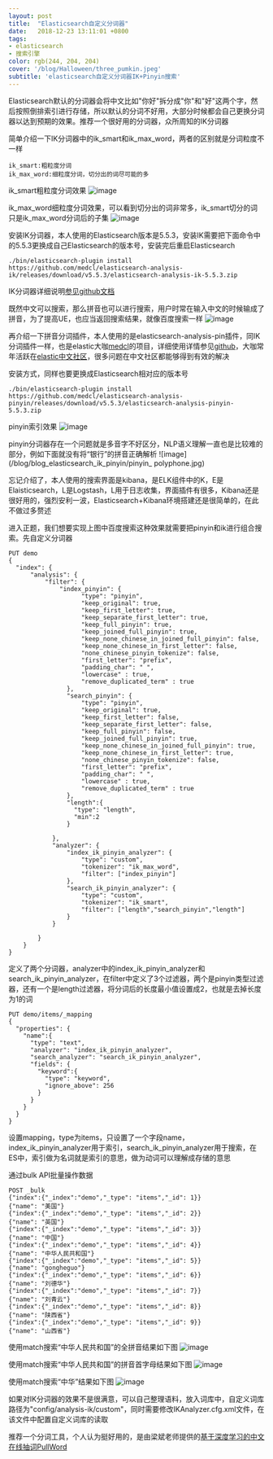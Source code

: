```yaml
---
layout: post
title:  "Elasticsearch自定义分词器"
date:   2018-12-23 13:11:01 +0800
tags:
- elasticsearch
- 搜索引擎
color: rgb(244, 204, 204)
cover: '/blog/Halloween/three_pumkin.jpeg'
subtitle: 'elasticsearch自定义分词器IK+Pinyin搜索'
---
```


Elasticsearch默认的分词器会将中文比如"你好"拆分成"你"和"好"这两个字，然后按照倒排索引进行存储，所以默认的分词不好用，大部分时候都会自己更换分词器以达到预期的效果。推荐一个很好用的分词器，众所周知的IK分词器

简单介绍一下IK分词器中的ik\_smart和ik\_max_word，两者的区别就是分词粒度不一样

```
ik_smart:粗粒度分词
ik_max_word:细粒度分词，切分出的词尽可能的多
```
ik_smart粗粒度分词效果
![image](/blog/blog_elasticsearch_ik_pinyin/ik_smart.jpg)

ik\_max\_word细粒度分词效果，可以看到切分出的词非常多，ik\_smart切分的词只是ik\_max_word分词后的子集
![image](/blog/blog_elasticsearch_ik_pinyin/ik_max_word.jpg)

安装IK分词器，本人使用的Elasticsearch版本是5.5.3，安装IK需要把下面命令中的5.5.3更换成自己Elasticsearch的版本号，安装完后重启Elasticsearch
```
./bin/elasticsearch-plugin install https://github.com/medcl/elasticsearch-analysis-ik/releases/download/v5.5.3/elasticsearch-analysis-ik-5.5.3.zip
```

IK分词器详细说明[参见github文档](https://github.com/medcl/elasticsearch-analysis-ik)

既然中文可以搜索，那么拼音也可以进行搜索，用户时常在输入中文的时候输成了拼音，为了提高UE，也应当返回搜索结果，就像百度搜索一样
![image](/blog/blog_elasticsearch_ik_pinyin/baidu.jpg)

再介绍一下拼音分词插件，本人使用的是elasticsearch-analysis-pin插件，同IK分词插件一样，也是elastic大咖[medcl](https://github.com/medcl)的项目，详细使用详情参见[github](https://github.com/medcl/elasticsearch-analysis-pinyin)，大咖常年活跃在[elastic中文社区](https://elasticsearch.cn/)，很多问题在中文社区都能够得到有效的解决

安装方式，同样也要更换成Elasticsearch相对应的版本号
```
./bin/elasticsearch-plugin install https://github.com/medcl/elasticsearch-analysis-pinyin/releases/download/v5.5.3/elasticsearch-analysis-pinyin-5.5.3.zip
```

pinyin索引效果
![image](/blog/blog_elasticsearch_ik_pinyin/pinyin.jpg)

pinyin分词器存在一个问题就是多音字不好区分，NLP语义理解一直也是比较难的部分，例如下面就没有将“银行”的拼音正确解析
![image](/blog/blog_elasticsearch_ik_pinyin/pinyin_ polyphone.jpg)

忘记介绍了，本人使用的搜索界面是kibana，是ELK组件中的K，E是Elaisticsearch，L是Logstash，L用于日志收集，界面插件有很多，Kibana还是很好用的，强烈安利一波，Elasticsearch+Kibana环境搭建还是很简单的，在此不做过多赘述

进入正题，我们想要实现上图中百度搜索这种效果就需要把pinyin和ik进行组合搜索。先自定义分词器

```
PUT demo
{
  "index": {
      "analysis": {
          "filter": {
              "index_pinyin": {
                    "type": "pinyin",
                    "keep_original": true,
                    "keep_first_letter": true,
                    "keep_separate_first_letter": true,
                    "keep_full_pinyin": true,
                    "keep_joined_full_pinyin": true,
                    "keep_none_chinese_in_joined_full_pinyin": false,
                    "keep_none_chinese_in_first_letter": false,
                    "none_chinese_pinyin_tokenize": false,
                    "first_letter": "prefix",
                    "padding_char": " ",
                    "lowercase" : true,
                    "remove_duplicated_term" : true
                },
                "search_pinyin": {
                    "type": "pinyin",
                    "keep_original": true,
                    "keep_first_letter": false,
                    "keep_separate_first_letter": false,
                    "keep_full_pinyin": false,
                    "keep_joined_full_pinyin": true,
                    "keep_none_chinese_in_joined_full_pinyin": true,
                    "keep_none_chinese_in_first_letter": true,
                    "none_chinese_pinyin_tokenize": false,
                    "first_letter": "prefix",
                    "padding_char": " ",
                    "lowercase" : true,
                    "remove_duplicated_term" : true
                },
                "length":{
                  "type": "length",
                  "min":2
                }
                
            },
            "analyzer": {
                "index_ik_pinyin_analyzer": {
                    "type": "custom",
                    "tokenizer": "ik_max_word",
                    "filter": ["index_pinyin"]
                },
                "search_ik_pinyin_analyzer": {
                    "type": "custom",
                    "tokenizer": "ik_smart",
                    "filter": ["length","search_pinyin","length"]
                }
            }
            
        }
    }
}
```

定义了两个分词器，analyzer中的index\_ik\_pinyin\_analyzer和search\_ik\_pinyin_analyzer，在filter中定义了3个过滤器，两个是pinyin类型过滤器，还有一个是length过滤器，将分词后的长度最小值设置成2，也就是去掉长度为1的词

```
PUT demo/items/_mapping
{
  "properties": {
    "name":{
      "type": "text",
      "analyzer": "index_ik_pinyin_analyzer",
      "search_analyzer": "search_ik_pinyin_analyzer",
      "fields": {
        "keyword":{
          "type": "keyword",
          "ignore_above": 256
        }
      }
    }
  }
}
```
设置mapping，type为items，只设置了一个字段name，index\_ik\_pinyin\_analyzer用于索引，search\_ik\_pinyin\_analyzer用于搜索，在ES中，索引做为名词就是索引的意思，做为动词可以理解成存储的意思

通过bulk API批量操作数据

```
POST _bulk
{"index":{"_index":"demo","_type": "items","_id": 1}}
{"name": "美国"}
{"index":{"_index":"demo","_type": "items","_id": 2}}
{"name": "英国"}
{"index":{"_index":"demo","_type": "items","_id": 3}}
{"name": "中国"}
{"index":{"_index":"demo","_type": "items","_id": 4}}
{"name": "中华人民共和国"}
{"index":{"_index":"demo","_type": "items","_id": 5}}
{"name": "gongheguo"}
{"index":{"_index":"demo","_type": "items","_id": 6}}
{"name": "刘德华"}
{"index":{"_index":"demo","_type": "items","_id": 7}}
{"name": "刘青云"}
{"index":{"_index":"demo","_type": "items","_id": 8}}
{"name": "陕西省"}
{"index":{"_index":"demo","_type": "items","_id": 9}}
{"name": "山西省"}
```

使用match搜索“中华人民共和国”的全拼音结果如下图
![image](/blog/blog_elasticsearch_ik_pinyin/search_pinyin.jpg)

使用match搜索“中华人民共和国”的拼音首字母结果如下图
![image](/blog/blog_elasticsearch_ik_pinyin/search_first_pinyin.jpg)

使用match搜索“中华”结果如下图
![image](/blog/blog_elasticsearch_ik_pinyin/search_term.jpg)

如果对IK分词器的效果不是很满意，可以自己整理语料，放入词库中，自定义词库路径为\"config/analysis-ik/custom\"，同时需要修改IKAnalyzer.cfg.xml文件，在该文件中配置自定义词库的读取

推荐一个分词工具，个人认为挺好用的，是由梁斌老师提供的[基于深度学习的中文在线抽词PullWord](http://www.pullword.com/)